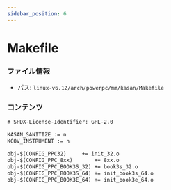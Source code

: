 ```yaml
---
sidebar_position: 6
---
```

# Makefile

### ファイル情報

- パス: `linux-v6.12/arch/powerpc/mm/kasan/Makefile`

### コンテンツ

```txt
# SPDX-License-Identifier: GPL-2.0

KASAN_SANITIZE := n
KCOV_INSTRUMENT := n

obj-$(CONFIG_PPC32)		+= init_32.o
obj-$(CONFIG_PPC_8xx)		+= 8xx.o
obj-$(CONFIG_PPC_BOOK3S_32)	+= book3s_32.o
obj-$(CONFIG_PPC_BOOK3S_64)	+= init_book3s_64.o
obj-$(CONFIG_PPC_BOOK3E_64)	+= init_book3e_64.o

```
